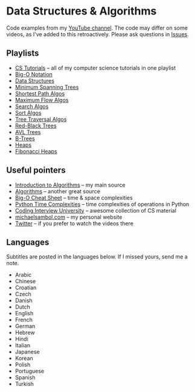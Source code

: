 # Data Structures & Algorithms

Code examples from my [YouTube channel](https://www.youtube.com/michaelsambol).
The code may differ on some videos, as I've added to this retroactively.
Please ask questions in [Issues](https://github.com/msambol/dsa/issues).

## Playlists 

* [CS Tutorials](https://www.youtube.com/playlist?list=PL9xmBV_5YoZPKwb4XPB1sG7S6kNpN9JJo) – all of my computer science tutorials in one playlist
* [Big-O Notation](https://www.youtube.com/playlist?list=PL9xmBV_5YoZMxejjIyFHWa-4nKg6sdoIv)
* [Data Structures](https://www.youtube.com/playlist?list=PL9xmBV_5YoZO2D89q42-y8voxIJKpB4oR)
* [Minimum Spanning Trees](https://www.youtube.com/playlist?list=PL9xmBV_5YoZObEi3Hf6lmyW-CBfs7nkOV)
* [Shortest Path Algos](https://www.youtube.com/playlist?list=PL9xmBV_5YoZO-Y-H3xIC9DGSfVYJng9Yw)
* [Maximum Flow Algos](https://www.youtube.com/playlist?list=PL9xmBV_5YoZPxifnyXjQVU1bhU4b4_Ts2)
* [Search Algos](https://www.youtube.com/playlist?list=PL9xmBV_5YoZMIAJn8M6At9CjZ0Wu0B31d)
* [Sort Algos](https://www.youtube.com/playlist?list=PL9xmBV_5YoZOZSbGAXAPIq1BeUf4j20pl)
* [Tree Traversal Algos](https://www.youtube.com/playlist?list=PL9xmBV_5YoZO1JC2RgEi04nLy6D-rKk6b)
* [Red-Black Trees](https://www.youtube.com/playlist?list=PL9xmBV_5YoZNqDI8qfOZgzbqahCUmUEin)
* [AVL Trees](https://www.youtube.com/playlist?list=PL9xmBV_5YoZOUFgdIeOPuH6cfSnNRMau-)
* [B-Trees](https://www.youtube.com/playlist?list=PL9xmBV_5YoZNFPPv98DjTdD9X6UI9KMHz)
* [Heaps](https://www.youtube.com/playlist?list=PL9xmBV_5YoZNsyqgPW-DNwUeT8F8uhWc6)
* [Fibonacci Heaps](https://www.youtube.com/playlist?list=PL9xmBV_5YoZNkwWDXcSiZjMgacw2P0U2j)

## Useful pointers

* [Introduction to Algorithms](https://a.co/d/7oRsCT2) – my main source
* [Algorithms](https://www.amazon.com/Algorithms-Sanjoy-Dasgupta/dp/0073523402) – another great source
* [Big-O Cheat Sheet](https://www.bigocheatsheet.com/) – time & space complexities
* [Python Time Complexities](https://wiki.python.org/moin/TimeComplexity) – time complexities of operations in Python
* [Coding Interview University](https://github.com/jwasham/coding-interview-university) – awesome collection of CS material
* [michaelsambol.com](https://michaelsambol.com) – my personal website
* [Twitter](https://twitter.com/MikeSambol) – if you prefer to watch the videos there

## Languages

Subtitles are posted in the languages below. If I missed yours, send me a note.

* Arabic
* Chinese
* Croatian
* Czech
* Danish
* Dutch
* English
* French
* German
* Hebrew
* Hindi
* Italian
* Japanese
* Korean
* Polish
* Portuguese
* Spanish
* Turkish
